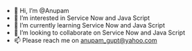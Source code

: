 - 👋 Hi, I’m @Anupam
- 👀 I’m interested in Service Now and Java Script
- 🌱 I’m currently learning Service Now and Java Script
- 💞️ I’m looking to collaborate on Service Now and Java Script
- 📫 Please reach me on anupam_gupt@yahoo.com

<!---
Anupamgu/Anupamgu is a ✨ special ✨ repository because its `README.md` (this file) appears on your GitHub profile.
You can click the Preview link to take a look at your changes.
--->
